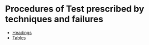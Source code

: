 # Procedures of Test prescribed by techniques and failures

- [Headings](headings.md)
- [Tables](tables.md)
